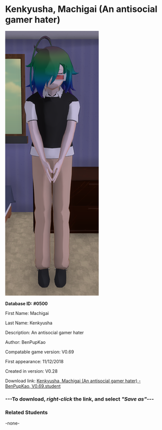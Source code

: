 # Kenkyusha, Machigai (An antisocial gamer hater)

<img src="../../Files/Images/Kenkyusha, Machigai (An antisocial gamer hater).png" title="Kenkyusha, Machigai (An antisocial gamer hater) - BenPupKao, V0.69">

**Database ID: #0500**

First Name: Machigai

Last Name: Kenkyusha

Description: An antisocial gamer hater

Author: BenPupKao

Compatable game version: V0.69

First appearance: 11/12/2018

Created in version: V0.28

Download link: <a href="https://raw.githubusercontent.com/Arbiter1223/Daigaku-Gurashi-Custom-Students/master/Files/Student%20Files/Kenkyusha%2C%20Machigai%20(An%20antisocial%20gamer%20hater)%20-%20BenPupKao%2C%20V0.69.student">Kenkyusha, Machigai (An antisocial gamer hater) - BenPupKao, V0.69.student</a>

### ---**To download, _right-click_ the link, and select _"Save as"_**---

### Related Students

-none-
